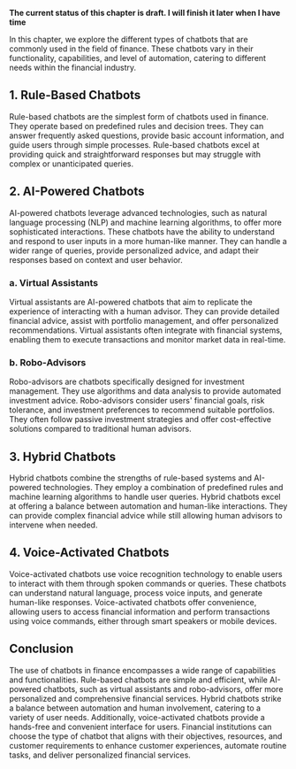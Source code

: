 **The current status of this chapter is draft. I will finish it later when I have time**

In this chapter, we explore the different types of chatbots that are commonly used in the field of finance. These chatbots vary in their functionality, capabilities, and level of automation, catering to different needs within the financial industry.

**1. Rule-Based Chatbots**
--------------------------

Rule-based chatbots are the simplest form of chatbots used in finance. They operate based on predefined rules and decision trees. They can answer frequently asked questions, provide basic account information, and guide users through simple processes. Rule-based chatbots excel at providing quick and straightforward responses but may struggle with complex or unanticipated queries.

**2. AI-Powered Chatbots**
--------------------------

AI-powered chatbots leverage advanced technologies, such as natural language processing (NLP) and machine learning algorithms, to offer more sophisticated interactions. These chatbots have the ability to understand and respond to user inputs in a more human-like manner. They can handle a wider range of queries, provide personalized advice, and adapt their responses based on context and user behavior.

### a. Virtual Assistants

Virtual assistants are AI-powered chatbots that aim to replicate the experience of interacting with a human advisor. They can provide detailed financial advice, assist with portfolio management, and offer personalized recommendations. Virtual assistants often integrate with financial systems, enabling them to execute transactions and monitor market data in real-time.

### b. Robo-Advisors

Robo-advisors are chatbots specifically designed for investment management. They use algorithms and data analysis to provide automated investment advice. Robo-advisors consider users' financial goals, risk tolerance, and investment preferences to recommend suitable portfolios. They often follow passive investment strategies and offer cost-effective solutions compared to traditional human advisors.

**3. Hybrid Chatbots**
----------------------

Hybrid chatbots combine the strengths of rule-based systems and AI-powered technologies. They employ a combination of predefined rules and machine learning algorithms to handle user queries. Hybrid chatbots excel at offering a balance between automation and human-like interactions. They can provide complex financial advice while still allowing human advisors to intervene when needed.

**4. Voice-Activated Chatbots**
-------------------------------

Voice-activated chatbots use voice recognition technology to enable users to interact with them through spoken commands or queries. These chatbots can understand natural language, process voice inputs, and generate human-like responses. Voice-activated chatbots offer convenience, allowing users to access financial information and perform transactions using voice commands, either through smart speakers or mobile devices.

**Conclusion**
--------------

The use of chatbots in finance encompasses a wide range of capabilities and functionalities. Rule-based chatbots are simple and efficient, while AI-powered chatbots, such as virtual assistants and robo-advisors, offer more personalized and comprehensive financial services. Hybrid chatbots strike a balance between automation and human involvement, catering to a variety of user needs. Additionally, voice-activated chatbots provide a hands-free and convenient interface for users. Financial institutions can choose the type of chatbot that aligns with their objectives, resources, and customer requirements to enhance customer experiences, automate routine tasks, and deliver personalized financial services.
